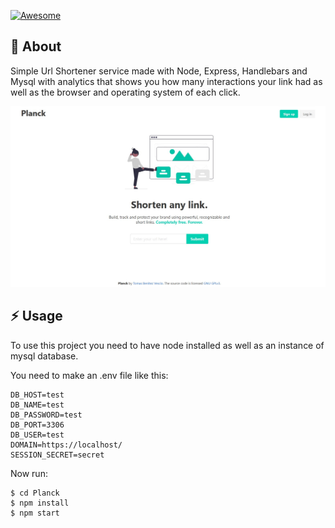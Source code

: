 [![Awesome](https://cdn.rawgit.com/sindresorhus/awesome/d7305f38d29fed78fa85652e3a63e154dd8e8829/media/badge.svg)](https://github.com/sindresorhus/awesome)

##  :beginner: About
Simple Url Shortener service made with Node, Express, Handlebars and Mysql with analytics that shows you how many interactions your link had as well as the browser and operating system of each click.


![Home page screenshot](https://raw.githubusercontent.com/tbvescio/Planck/master/public/home-example.jpg)


## :zap: Usage
To use this project you need to have node installed as well as an instance of mysql database.

You need to make an .env file like this:

```
DB_HOST=test
DB_NAME=test
DB_PASSWORD=test
DB_PORT=3306
DB_USER=test
DOMAIN=https://localhost/
SESSION_SECRET=secret
```
Now run:

```
$ cd Planck
$ npm install
$ npm start
```


